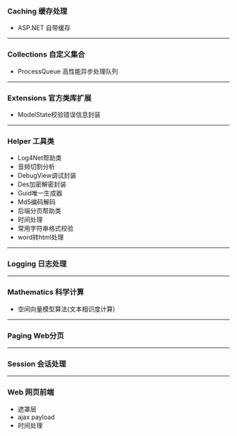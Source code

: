 ### Caching 缓存处理
- ASP.NET 自带缓存
***

### Collections 自定义集合
- ProcessQueue 高性能异步处理队列
***

### Extensions 官方类库扩展
- ModelState校验错误信息封装
***

### Helper 工具类
- Log4Net帮助类
- 音频切割分析
- DebugView调试封装
- Des加密解密封装
- Guid唯一生成器
- Md5编码解码
- 后端分页帮助类
- 时间处理
- 常用字符串格式校验
- word转html处理
***

### Logging 日志处理
***

### Mathematics 科学计算
- 空间向量模型算法(文本相识度计算)
***

### Paging Web分页
***

### Session 会话处理
***

### Web 网页前端
- 遮罩层
- ajax payload
- 时间处理
